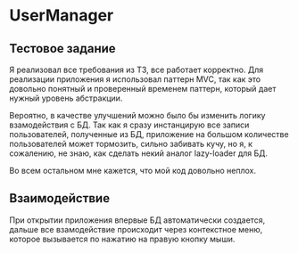 # UserManager
## Тестовое задание

Я реализовал все требования из ТЗ, все работает корректно.
Для реализации приложения я использовал паттерн MVC, так как это довольно понятный и проверенный временем паттерн, который дает нужный уровень абстракции.

Вероятно, в качестве улучшений можно было бы изменить логику взамодействия с БД. Так как я сразу инстанцирую все записи пользователей,
полученные из БД, приложение на большом количестве пользователей может тормозить, сильно забивать кучу, но я, к сожалению,
не знаю, как сделать некий аналог lazy-loader для БД. 

Во всем остальном мне кажется, что мой код довольно неплох.

## Взаимодействие

При открытии приложения впервые БД автоматически создается, дальше все взамодействие происходит через контекстное меню, которое вызывается
по нажатию на правую кнопку мыши.
